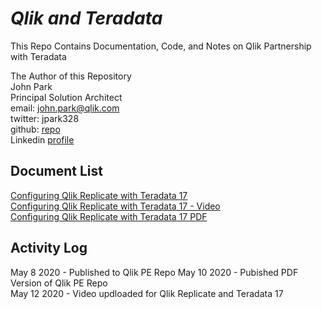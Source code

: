 # ***Qlik and Teradata***

This Repo Contains Documentation, Code, and Notes on Qlik Partnership with Teradata

The Author of this Repository  
John Park  
Principal Solution Architect  
email: john.park@qlik.com  
twitter: jpark328  
github: [repo](https://github.com/Parkman328 )  
Linkedin [profile](https://www.linkedin.com/in/jpark328/)  

## Document List  
[Configuring Qlik Replicate with Teradata 17](./Configuring%20Teradata%2017%20with%20Qlik%20Replicate/readme.md)  
[Configuring Qlik Replicate with Teradata 17 - Video](https://youtu.be/2QY1b4loqSA)  
[Configuring Qlik Replicate with Teradata 17 PDF](./Configuring%20Teradata%2017%20with%20Qlik%20Replicate/readme.pdf)
## Activity Log

May 8 2020 - Published to Qlik PE Repo
May 10 2020 - Pubished PDF Version of Qlik PE Repo  
May 12 2020 - Video updloaded for Qlik Replicate and Teradata 17